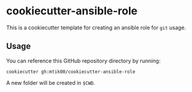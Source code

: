 # cookiecutter-ansible-role

This is a cookiecutter template for creating an ansible role for `git` usage.

## Usage
You can reference this GitHub repository directory by running:
```
cookiecutter gh:mtik00/cookiecutter-ansible-role
```

A new folder will be created in `$CWD`.
